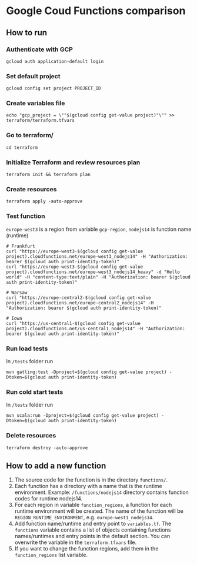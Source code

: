 # Google Coud Functions comparison

## How to run

### Authenticate with GCP
```
gcloud auth application-default login
```

### Set default project
```
gcloud config set project PROJECT_ID
```

### Create variables file
```
echo "gcp_project = \""$(gcloud config get-value project)"\"" >> terraform/terraform.tfvars
```

### Go to terraform/
```
cd terraform
```

### Initialize Terraform and review resources plan
```
terraform init && terraform plan
```

### Create resources
```
terraform apply -auto-approve
```

### Test function
`europe-west3` is a region from variable `gcp-region`, `nodejs14` is function name (runtime)
```
# Frankfurt
curl "https://europe-west3-$(gcloud config get-value project).cloudfunctions.net/europe-west3_nodejs14" -H "Authorization: bearer $(gcloud auth print-identity-token)"
curl "https://europe-west3-$(gcloud config get-value project).cloudfunctions.net/europe-west3_nodejs14_heavy" -d "Hello world" -H "content-type:text/plain" -H "Authorization: bearer $(gcloud auth print-identity-token)"

# Warsaw
curl "https://europe-central2-$(gcloud config get-value project).cloudfunctions.net/europe-central2_nodejs14" -H "Authorization: bearer $(gcloud auth print-identity-token)"

# Iowa
curl "https://us-central1-$(gcloud config get-value project).cloudfunctions.net/us-central1_nodejs14" -H "Authorization: bearer $(gcloud auth print-identity-token)"
```

### Run load tests
In `/tests` folder run
```
mvn gatling:test -Dproject=$(gcloud config get-value project) -Dtoken=$(gcloud auth print-identity-token)
```

### Run cold start tests
In `/tests` folder run
```
mvn scala:run -Dproject=$(gcloud config get-value project) -Dtoken=$(gcloud auth print-identity-token)
```

### Delete resources
```
terraform destroy -auto-approve
```

## How to add a new function
1. The source code for the function is in the directory `functions/`.
2. Each function has a directory with a name that is the runtime environment. Example: `/functions/nodejs14` directory contains function codes for runtime nodejs14.
3. For each region in variable `function_regions`, a function for each runtime environment will be created. The name of the function will be `REGION_RUNTIME_ENVIRONMENT`, e.g. `europe-west1_nodejs14`.
4. Add function name/runtime and entry point to `variables.tf`. The `functions` variable contains a list of objects containing functions names/runtimes and entry points in the default section. You can overwrite the variable in the `terraform.tfvars` file.
5. If you want to change the function regions, add them in the `function_regions` list variable.
